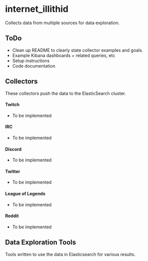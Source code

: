 
# internet_illithid
Collects data from multiple sources for data exploration.

## ToDo
* Clean up README to clearly state collector examples and goals.
* Example Kibana dashboards + related queries, etc
* Setup instructions
* Code documentation

## Collectors
These collectors push the data to the ElasticSearch cluster.

#### Twitch
* To be implemented

#### IRC
* To be implemented

#### Discord
* To be implemented

#### Twitter
* To be implemented

#### League of Legends
* To be implemented

#### Reddit
* To be implemented

## Data Exploration Tools
Tools written to use the data in Elasticsearch for various results.
